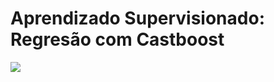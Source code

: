 # Aprendizado Supervisionado: Regresão com Castboost
![](https://avatars.mds.yandex.net/get-bunker/56833/dba868860690e7fe8b68223bb3b749ed8a36fbce/orig)
